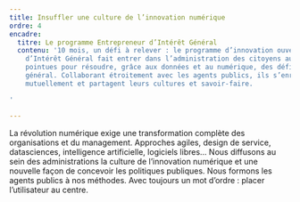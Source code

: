 ```yaml
---
title: Insuffler une culture de l’innovation numérique
ordre: 4
encadre:
  titre: Le programme Entrepreneur d’Intérêt Général
  contenu: '10 mois, un défi à relever : le programme d’innovation ouverte Entrepreneur
    d’Intérêt Général fait entrer dans l’administration des citoyens aux compétences
    pointues pour résoudre, grâce aux données et au numérique, des défis d’intérêt
    général. Collaborant étroitement avec les agents publics, ils s’enrichissent
    mutuellement et partagent leurs cultures et savoir-faire.

'

---
```

La révolution numérique exige une transformation complète des organisations
et du management. Approches agiles, design de service, datasciences, intelligence
artificielle, logiciels libres… Nous diffusons au sein des administrations la
culture de l’innovation numérique et une nouvelle façon de concevoir les politiques
publiques. Nous formons les agents publics à nos méthodes. Avec toujours un mot
d’ordre : placer l’utilisateur au centre.
